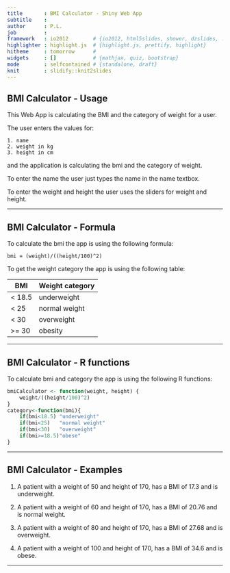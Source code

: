 ```yaml
---
title       : BMI Calculator - Shiny Web App 
subtitle    : 
author      : P.L.
job         : 
framework   : io2012        # {io2012, html5slides, shower, dzslides, ...}
highlighter : highlight.js  # {highlight.js, prettify, highlight}
hitheme     : tomorrow      # 
widgets     : []            # {mathjax, quiz, bootstrap}
mode        : selfcontained # {standalone, draft}
knit        : slidify::knit2slides
---
```


## BMI Calculator - Usage

This Web App is calculating the BMI and the category of weight for a user.

The user enters the values for:

    1. name
    2. weight in kg
    3. height in cm

and the application is calculating the bmi and the category of weight.

To enter the name the user just types the name in the name textbox.

To enter the weight and height the user uses the sliders for weight and height.

---

## BMI Calculator - Formula

To calculate the bmi the app is using the following formula:

    bmi = (weight)/((height/100)^2)

To get the weight category the app is using the following table:

| BMI       | Weight category |
|-----------|-----------------|
|< 18.5     | underweight     |
|< 25	    | normal weight   |
|< 30   	| overweight      |
|>= 30	    | obesity         |

---

## BMI Calculator - R functions

To calculate bmi and category the app is using the following R functions:


```r
bmiCalculator <- function(weight, height) {
    weight/((height/100)^2)
}
category<-function(bmi){
    if(bmi<18.5) "underweight"
    if(bmi<25)   "normal weight"
    if(bmi<30)   "overweight"
    if(bmi>=18.5)"obese"
}
```

--- 

## BMI Calculator - Examples



1. A patient with a weight of 50 and height of 170, has a BMI of 17.3 and is underweight.

2. A patient with a weight of 60 and height of 170, has a BMI of 20.76 and is normal weight.

3. A patient with a weight of 80 and height of 170, has a BMI of 27.68 and is overweight.

4. A patient with a weight of 100 and height of 170, has a BMI of 34.6 and is obese.

---
